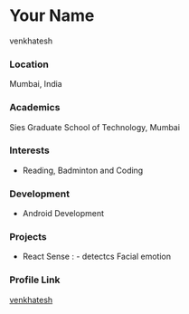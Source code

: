 # Your Name
venkhatesh
### Location

Mumbai, India 

### Academics

Sies Graduate School of Technology, Mumbai
### Interests

- Reading, Badminton and Coding

### Development

- Android Development

### Projects

- React Sense : - detectcs Facial emotion

### Profile Link

[venkhatesh](https://github.com/venky280199)
